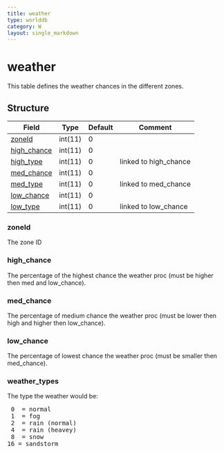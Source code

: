 ```yaml
---
title: weather
type: worlddb
category: W
layout: single_markdown
---
```


# weather
This table defines the weather chances in the different zones. 

## Structure

Field                                                                         | Type    | Default | Comment              
----------------------------------------------------------------------------- | ------- | ------- | ---------------------
[zoneId](#zoneId)                                                             | int(11) | 0       |                      
[high_chance](#high_chance)                                                   | int(11) | 0       |                      
[high_type](#weather_types)                                                   | int(11) | 0       | linked to high_chance
[med_chance](#med_chance)                                                     | int(11) | 0       |                      
[med_type](#weather_types)                                                    | int(11) | 0       | linked to med_chance 
[low_chance](#low_chance)                                                     | int(11) | 0       |                      
[low_type](#weather_types)                                                    | int(11) | 0       | linked to low_chance 

### zoneId

The zone ID

### high_chance

The percentage of the highest chance the weather proc (must be higher then med and low_chance).

### med_chance

The percentage of medium chance the weather proc (must be lower then high and higher then low_chance).

### low_chance

The percentage of lowest chance the weather proc (must be smaller then med_chance).

### weather_types

The type the weather would be:

<pre>
 0  = normal
 1  = fog
 2  = rain (normal)
 4  = rain (heavey)
 8  = snow
16 = sandstorm
</pre>